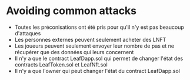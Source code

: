 # Avoiding common attacks

- Toutes les préconisations ont été pris pour qu'il n'y est pas beaucoup d'attaques
- Les personnes externes peuvent seulement acheter des LNFT
- Les joueurs peuvent seulement envoyer leur nombre de pas et ne récupérer que des données qui leurs concernent
- Il n'y a que le contract LeafDapp.sol qui permet de changer l'état des contracts LeafToken.sol et LeafNft.sol
- Il n'y a que l'owner qui peut changer l'état du contract LeafDapp.sol
